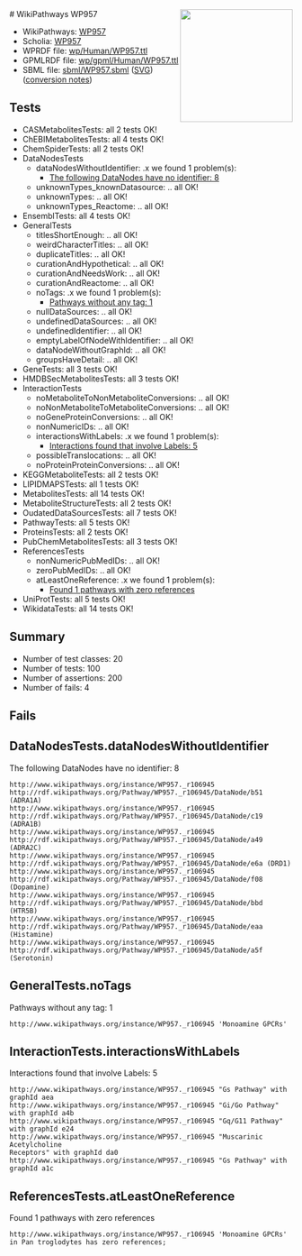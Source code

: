 <img style="float: right; width: 200px" src="../logo.png" />
# WikiPathways WP957

* WikiPathways: [WP957](https://identifiers.org/wikipathways:WP957)
* Scholia: [WP957](https://scholia.toolforge.org/wikipathways/WP957)
* WPRDF file: [wp/Human/WP957.ttl](../wp/Human/WP957.ttl)
* GPMLRDF file: [wp/gpml/Human/WP957.ttl](../wp/gpml/Human/WP957.ttl)
* SBML file: [sbml/WP957.sbml](../sbml/WP957.sbml) ([SVG](../sbml/WP957.svg)) ([conversion notes](../sbml/WP957.txt))

## Tests
* CASMetabolitesTests: all 2 tests OK!
* ChEBIMetabolitesTests: all 4 tests OK!
* ChemSpiderTests: all 2 tests OK!
* DataNodesTests
    * dataNodesWithoutIdentifier: .x we found 1 problem(s):
        * [The following DataNodes have no identifier: 8](#d2d32fa7)
    * unknownTypes_knownDatasource: .. all OK!
    * unknownTypes: .. all OK!
    * unknownTypes_Reactome: .. all OK!
* EnsemblTests: all 4 tests OK!
* GeneralTests
    * titlesShortEnough: .. all OK!
    * weirdCharacterTitles: .. all OK!
    * duplicateTitles: .. all OK!
    * curationAndHypothetical: .. all OK!
    * curationAndNeedsWork: .. all OK!
    * curationAndReactome: .. all OK!
    * noTags: .x we found 1 problem(s):
        * [Pathways without any tag: 1](#b5a30a81)
    * nullDataSources: .. all OK!
    * undefinedDataSources: .. all OK!
    * undefinedIdentifier: .. all OK!
    * emptyLabelOfNodeWithIdentifier: .. all OK!
    * dataNodeWithoutGraphId: .. all OK!
    * groupsHaveDetail: .. all OK!
* GeneTests: all 3 tests OK!
* HMDBSecMetabolitesTests: all 3 tests OK!
* InteractionTests
    * noMetaboliteToNonMetaboliteConversions: .. all OK!
    * noNonMetaboliteToMetaboliteConversions: .. all OK!
    * noGeneProteinConversions: .. all OK!
    * nonNumericIDs: .. all OK!
    * interactionsWithLabels: .x we found 1 problem(s):
        * [Interactions found that involve Labels: 5](#630d267c)
    * possibleTranslocations: .. all OK!
    * noProteinProteinConversions: .. all OK!
* KEGGMetaboliteTests: all 2 tests OK!
* LIPIDMAPSTests: all 1 tests OK!
* MetabolitesTests: all 14 tests OK!
* MetaboliteStructureTests: all 2 tests OK!
* OudatedDataSourcesTests: all 7 tests OK!
* PathwayTests: all 5 tests OK!
* ProteinsTests: all 2 tests OK!
* PubChemMetabolitesTests: all 3 tests OK!
* ReferencesTests
    * nonNumericPubMedIDs: .. all OK!
    * zeroPubMedIDs: .. all OK!
    * atLeastOneReference: .x we found 1 problem(s):
        * [Found 1 pathways with zero references](#35eb778e)
* UniProtTests: all 5 tests OK!
* WikidataTests: all 14 tests OK!


## Summary

* Number of test classes: 20
* Number of tests: 100
* Number of assertions: 200
* Number of fails: 4

## Fails

<a name="d2d32fa7" />

## DataNodesTests.dataNodesWithoutIdentifier

The following DataNodes have no identifier: 8
```
http://www.wikipathways.org/instance/WP957._r106945 http://rdf.wikipathways.org/Pathway/WP957._r106945/DataNode/b51 (ADRA1A)
http://www.wikipathways.org/instance/WP957._r106945 http://rdf.wikipathways.org/Pathway/WP957._r106945/DataNode/c19 (ADRA1B)
http://www.wikipathways.org/instance/WP957._r106945 http://rdf.wikipathways.org/Pathway/WP957._r106945/DataNode/a49 (ADRA2C)
http://www.wikipathways.org/instance/WP957._r106945 http://rdf.wikipathways.org/Pathway/WP957._r106945/DataNode/e6a (DRD1)
http://www.wikipathways.org/instance/WP957._r106945 http://rdf.wikipathways.org/Pathway/WP957._r106945/DataNode/f08 (Dopamine)
http://www.wikipathways.org/instance/WP957._r106945 http://rdf.wikipathways.org/Pathway/WP957._r106945/DataNode/bbd (HTR5B)
http://www.wikipathways.org/instance/WP957._r106945 http://rdf.wikipathways.org/Pathway/WP957._r106945/DataNode/eaa (Histamine)
http://www.wikipathways.org/instance/WP957._r106945 http://rdf.wikipathways.org/Pathway/WP957._r106945/DataNode/a5f (Serotonin)
```

<a name="b5a30a81" />

## GeneralTests.noTags

Pathways without any tag: 1
```
http://www.wikipathways.org/instance/WP957._r106945 'Monoamine GPCRs' 
```

<a name="630d267c" />

## InteractionTests.interactionsWithLabels

Interactions found that involve Labels: 5
```
http://www.wikipathways.org/instance/WP957._r106945 "Gs Pathway" with graphId aea
http://www.wikipathways.org/instance/WP957._r106945 "Gi/Go Pathway" with graphId a4b
http://www.wikipathways.org/instance/WP957._r106945 "Gq/G11 Pathway" with graphId e24
http://www.wikipathways.org/instance/WP957._r106945 "Muscarinic
Acetylcholine 
Receptors" with graphId da0
http://www.wikipathways.org/instance/WP957._r106945 "Gs Pathway" with graphId a1c
```

<a name="35eb778e" />

## ReferencesTests.atLeastOneReference

Found 1 pathways with zero references
```
http://www.wikipathways.org/instance/WP957._r106945 'Monoamine GPCRs' in Pan troglodytes has zero references; 
```


